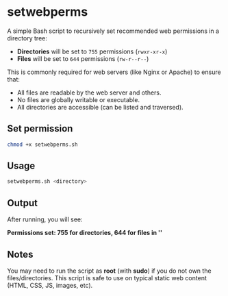 # setwebperms

A simple Bash script to recursively set recommended web permissions in a directory tree:

- **Directories** will be set to `755` permissions (`rwxr-xr-x`)
- **Files** will be set to `644` permissions (`rw-r--r--`)

This is commonly required for web servers (like Nginx or Apache) to ensure that:

- All files are readable by the web server and others.
- No files are globally writable or executable.
- All directories are accessible (can be listed and traversed).

## Set permission

```bash
chmod +x setwebperms.sh
```

## Usage

```bash
setwebperms.sh <directory>
```

## Output

After running, you will see:

__Permissions set: 755 for directories, 644 for files in '<directory>'__

## Notes

You may need to run the script as **root** (with **sudo**) if you do not own the files/directories.
This script is safe to use on typical static web content (HTML, CSS, JS, images, etc).

